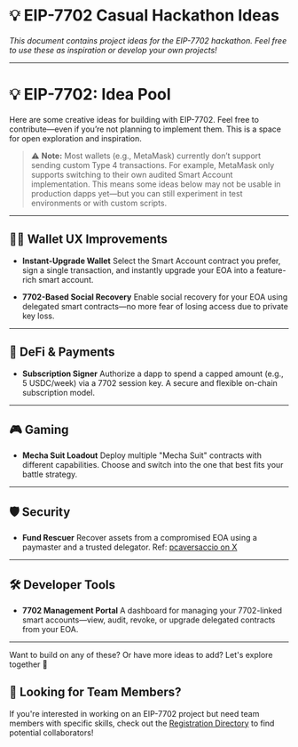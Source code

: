 # 💡 EIP-7702 Casual Hackathon Ideas

_This document contains project ideas for the EIP-7702 hackathon. Feel free to use these as inspiration or develop your own projects!_

---

# 💡 EIP-7702: Idea Pool

Here are some creative ideas for building with EIP-7702. Feel free to contribute—even if you’re not planning to implement them. This is a space for open exploration and inspiration.

> ⚠️ **Note:** Most wallets (e.g., MetaMask) currently don’t support sending custom Type 4 transactions. For example, MetaMask only supports switching to their own audited Smart Account implementation. This means some ideas below may not be usable in production dapps yet—but you can still experiment in test environments or with custom scripts.

---

## 🧑‍💻 Wallet UX Improvements

- **Instant-Upgrade Wallet**
  Select the Smart Account contract you prefer, sign a single transaction, and instantly upgrade your EOA into a feature-rich smart account.

- **7702-Based Social Recovery**
  Enable social recovery for your EOA using delegated smart contracts—no more fear of losing access due to private key loss.

---

## 💸 DeFi & Payments

- **Subscription Signer**
  Authorize a dapp to spend a capped amount (e.g., 5 USDC/week) via a 7702 session key. A secure and flexible on-chain subscription model.

---

## 🎮 Gaming

- **Mecha Suit Loadout**
  Deploy multiple "Mecha Suit" contracts with different capabilities. Choose and switch into the one that best fits your battle strategy.

---

## 🛡️ Security

- **Fund Rescuer**
  Recover assets from a compromised EOA using a paymaster and a trusted delegator.
  Ref: [pcaversaccio on X](https://x.com/pcaversaccio/status/1929926175935095149)

---

## 🛠️ Developer Tools

- **7702 Management Portal**
  A dashboard for managing your 7702-linked smart accounts—view, audit, revoke, or upgrade delegated contracts from your EOA.

---

Want to build on any of these? Or have more ideas to add? Let's explore together 🚀

## 👥 Looking for Team Members?

If you're interested in working on an EIP-7702 project but need team members with specific skills, check out the [Registration Directory](./registration) to find potential collaborators!
